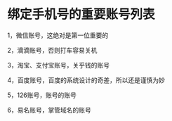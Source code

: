# 绑定手机号的重要账号列表

1，微信账号，这绝对是第一位重要的

2，滴滴账号，否则打车容易关机

3，淘宝、支付宝账号，关乎钱的账号

4，百度账号，百度的系统设计的奇差，所以还是谨慎为妙

5，126账号，账号的账号

6，易名账号，掌管域名的账号
